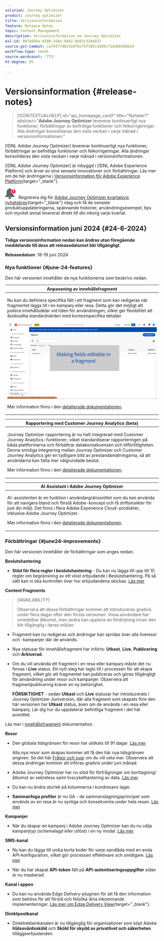 ```yaml
---
solution: Journey Optimizer
product: journey optimizer
title: Versionsinformation
feature: Release Notes
topic: Content Management
description: Versionsinformation om Journey Optimizer
exl-id: 06fa956a-b500-416e-9d42-b683c328e837
source-git-commit: ca743774017e8f6cf5f385119d9c71de6020bb19
workflow-type: tm+mt
source-wordcount: '771'
ht-degree: 6%

---
```


# Versionsinformation {#release-notes}

>[!CONTEXTUALHELP]
>id="ajo_homepage_card1"
>title="Nyheter?"
>abstract="**Adobe Journey Optimizer** levererar kontinuerligt nya funktioner, förbättringar av befintliga funktioner och felkorrigeringar. Alla ändringar konsolideras den sista veckan i varje månad i versionsinformationen."

[!DNL Adobe Journey Optimizer] levererar kontinuerligt nya funktioner, förbättringar av befintliga funktioner och felkorrigeringar. Alla ändringar konsolideras den sista veckan i varje månad i versionsinformationen.

[!DNL Adobe Journey Optimizer] är inbyggd i [!DNL Adobe Experience Platform] och ärver av sina senaste innovationer och förbättringar. Läs mer om de här ändringarna i [Versionsinformation för Adobe Experience Platform](https://experienceleague.adobe.com/docs/experience-platform/release-notes/latest.html){target="_blank"}.

![Nyhetsbrev](../assets/do-not-localize/nl-icon.png) Registrera dig för [Adobe Journey Optimizer kvartalsvis nyhetsbrev](https://www.adobe.com/subscription/Adobe_Journey_Optimizer_NL.html){target="_blank"} idag och få de senaste produktuppdateringarna, spännande historier, användningsexempel, tips och mycket annat levererat direkt till din inkorg varje kvartal.


## Versionsinformation juni 2024 {#24-6-2024}

**Tidiga versionsinformation nedan kan ändras utan föregående meddelande till dess att releasedatumet blir tillgängligt**.

**Releasedatum**: 18-19 juni 2024

### Nya funktioner {#june-24-features}

Den här versionen innehåller de nya funktionerna som beskrivs nedan.

<!--table>
<thead>
<tr>
<th><strong>IP Warmup Workflow</strong><br/></th>
</tr>
</thead>
<tbody>
<tr>
<td>
<p>If you are sending email on a brand new IP address, you can now easily perform IP warmup workflows directly from the user interface. Adobe Journey Optimizer offers a standardized and efficient way to warm up your IP adresses that follows the best practices for optimal deliverability.</p>
<p>For more information, refer to the <a href="../configuration/ip-warmup-gs.md">detailed documentation</a>.</p>
</td>
</tr>
</tbody>
</table-->


<table>
<thead>
<tr>
<th><strong>Anpassning av innehållsfragment</strong><br/></th>
</tr>
</thead>
<tbody>
<tr>
<td>
<p>Nu kan du definiera specifika fält i ett fragment som kan redigeras när fragmentet läggs till i en kampanj eller resa. Detta gör det möjligt att justera innehållsdelar vid tiden för användningen, vilket ger flexibilitet att åsidosätta standardvärden med kontextspecifika detaljer.</p>
<img src="../content-management/assets/do-not-localize/gif-fragments.gif"/>
<p>Mer information finns i den <a href="../content-management/customizable-fragments.md">detaljerade dokumentationen</a>.</p>
</td>
</tr>
</tbody>
</table>




<table>
<thead>
<tr>
<th><strong>Rapportering med Customer Journey Analytics (beta)</strong><br/></th>
</tr>
</thead>
<tbody>
<tr>
<td>
<p>Journey Optimizer rapportering är nu helt integrerad med Customer Journey Analytics-funktioner, vilket standardiserar rapporteringen på båda plattformarna och förbättrar datakonsekvensen och tillförlitligheten. Denna smidiga integrering mellan Journey Optimizer och Customer Journey Analytics ger en tydligare bild av prestandamätningarna, så att användarna kan fatta mer välgrundade beslut.</p>
<p>Mer information finns i den <a href="../reports/report-gs-cja.md">detaljerade dokumentationen</a>.</p>
</td>
</tr>
</tbody>
</table>

<table>
<thead>
<tr>
<th><strong>AI Assistant i Adobe Journey Optimizer</strong><br/></th>
</tr>
</thead>
<tbody>
<tr>
<td>
<p>AI-assistenten är en funktion i användargränssnittet som du kan använda för att navigera bland och förstå Adobe-koncept och få driftsinsikter för just din miljö. Det finns i flera Adobe Experience Cloud-produkter, inklusive Adobe Journey Optimizer.</p>
<p>Mer information finns i den <a href="../start/ai-assistant.md">detaljerade dokumentationen</a>.</p>
</td>
</tr>
</tbody>
</table>

<!--table>
<thead>
<tr>
<th><strong>Multilingual messages in journeys and campaigns (Limited Availability)</strong><br/></th>
</tr>
</thead>
<tbody>
<tr>
<td>
<p>You can now effortlessly create content in multiple languages within a single campaign or journey. With this feature, you can switch between languages when editing your campaign or your journey, streamlining the entire editing process and improving your capability to efficiently manage multilingual content.</p>
<p>Multilingual content is currently only available for a set of organizations (Limited Availability). To gain access, contact your Adobe representative.</p>
</td>
</tr>
</tbody>
</table-->


<!--table>
<thead>
<tr>
<th><strong>Experimentation in journeys (Limited Availability)</strong><br/></th>
</tr>
</thead>
<tbody>
<tr>
<td>
<p>Already available in campaigns, Adobe Journey Optimizer now supports experiments in journeys. Experiments are randomized trials, which in the context of online testing, means that you expose some randomly selected users to a given variation of a message, and another randomly selected set of users to some other variation or treatment. After exposure, you can then measure the outcome metrics you are interested in, such as opens of emails, subscriptions, or purchases.</p>
<p>Experimentation in journeys is currently only available for a set of organizations (Limited Availability). To gain access, contact your Adobe representative.</p>
</td>
</tr>
</tbody>
</table-->



<!--table>
<thead>
<tr>
<th><strong>Extended personalization data - Beta</strong><br/></th>
</tr>
</thead>
<tbody>
<tr>
<td>
<p>You can now lookup and fetch data values within Adobe Experience Platform datasets, and use these values to build conditions in Adobe Journey Optimizer. You can leverage data from a lookup dataset when a relationship has been defined using an attribute inside of an array of objects. You can specify non-profile enabled datasets for lookup. Once enabled, you can use a profile attribute as a join key to the specified dataset to retrive further data for personalization.</p>
<p>This capability is currently available as a public beta.</p>
</td>
</tr>
</tbody>
</table-->

### Förbättringar {#june24-improvements}

Den här versionen innehåller de förbättringar som anges nedan.


**Beslutshantering**

* **Stöd för flera regler i beslutshantering** - Du kan nu lägga till upp till 10 regler om begränsning av ett visst erbjudande i Beslutshantering. På så sätt kan ni öka kontrollen över hur erbjudandena skickas. [Läs mer](../offers/offer-library/add-constraints.md#capping)

<!--* **Audits** - The **Change log** tab allowing you to see all the changes that have been made to an offer or a decision has been removed. Changes related to offers and decisions can now be seen in the **Audits** menu. -->

**Content Fragments**

>[!AVAILABILITY]
>
>Observera att dessa förbättringar kommer att introduceras gradvis under flera dagar efter den första versionen. Vissa användare har omedelbar åtkomst, men andra kan uppleva en fördröjning innan den blir tillgänglig i deras miljöer.

* Fragment kan nu redigeras och ändringar kan spridas över alla liveresor och -kampanjer där de används.
* Nya statusar för innehållsfragment har införts: **Utkast**, **Live**, **Publicering** och **Arkiverad**.
* Om du vill använda ett fragment i en resa eller kampanj måste det nu finnas i **Live** status. Ett nytt steg har lagts till i processen för att skapa fragment, vilket gör att fragmentet kan publiceras och göras tillgängligt för användning under resor och kampanjer. Observera att fragmentpublicering kräver en ny behörighet.

  **FÖRSIKTIGHET** - sedan **Utkast** och **Live** statusar har introducerats i Journey Optimizer Juniversion, där alla fragment som skapats före den här versionen har **Utkast** status, även om de används i en resa eller kampanj. Lär dig hur du uppdaterar befintliga fragment i det här avsnittet.

Läs mer i [innehållsfragment](../content-management/fragments.md) dokumentation.

**Resor**

* Den globala tidsgränsen för resor har utökats till 91 dagar. [Läs mer](../building-journeys/journey-properties.md#global_timeout)

  Alla nya resor som skapas kommer att få den här nya tidsgränsen angiven. Se det här [Frågor och svar](../building-journeys/journey-properties.md#timeout-faq) om du vill veta mer. Observera att dessa ändringar kommer att införas gradvis under juni månad.


* Adobe Journey Optimizer har nu stöd för förfrågningar om borttagning/åtkomst av sekretess samt livscykelhantering av data. [Läs mer](../privacy/requests.md)
* Du kan nu ändra storlek på kolumnerna i kundresans lager.
  <!--* **Advanced expression editor in Event configuration** is now GA - You can now leverage the advanced expression editor while configuring an event, allowing you to define more complex expressions or use functions in the event id condition. This capability is released in Limited Availability for selected customers. [Read more](../event/about-creating.md)-->
* **Sammanfoga profiler** är nu GA - de sammanslagningsprinciper som används av en resa är nu synliga och konsekventa under hela resan. [Läs mer](../building-journeys/journey-properties.md#merge-policies)



**Kampanjer**

* När du skapar en kampanj i Adobe Journey Optimizer kan du nu välja kampanjtyp (schemalagd eller utlöst) i en ny modal. [Läs mer](../campaigns/create-campaign.md)

<!--**Email channel**

* **List-unsubscribe** - Following on the recent Gmail and Yahoo announcements for bulk senders, Journey Optimizer supports the "post/1-click" List-Unsubscribe option. Refer to the following pages: [Email opt-out management](../email/email-opt-out.md#unsubscribe-header) and [Configure email settings](../email/email-settings.md#list-unsubscribe)-->


**SMS-kanal**

* Nu kan du lägga till unika korta koder för varje sandlåda med en enda API-konfiguration, vilket gör processen effektivare och smidigare. [Läs mer](../sms/sms-configuration.md)

* När du har skapat **API-token** fält på **API-autentiseringsuppgifter** sidan är nu maskerad.

<!--* You can now modify existing SMS configurations.-->

**Kanal i appen**

<!--* **Expression fragment** - Expression fragments are now available for the **In-app channel**. [Read more](../personalization/use-expression-fragments.md)-->

* Du kan nu använda Edge Delivery-pluginen för att få den information som behövs för att förstå och felsöka dina inkommande implementeringar. [Läs mer om Edge Delivery View](https://experienceleague.adobe.com/en/docs/experience-platform/assurance/view/edge-delivery){target="_blank"}.


**Direktpostkanal**

* Direktreklamkanalen är nu tillgänglig för organisationer som köpt Adobe **Hälsovårdssköld** och **Sköld för skydd av privatlivet och säkerheten** tilläggserbjudanden.

